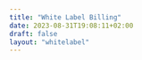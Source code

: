 ```yaml
---
title: "White Label Billing"
date: 2023-08-31T19:08:11+02:00
draft: false
layout: "whitelabel"
---
```


